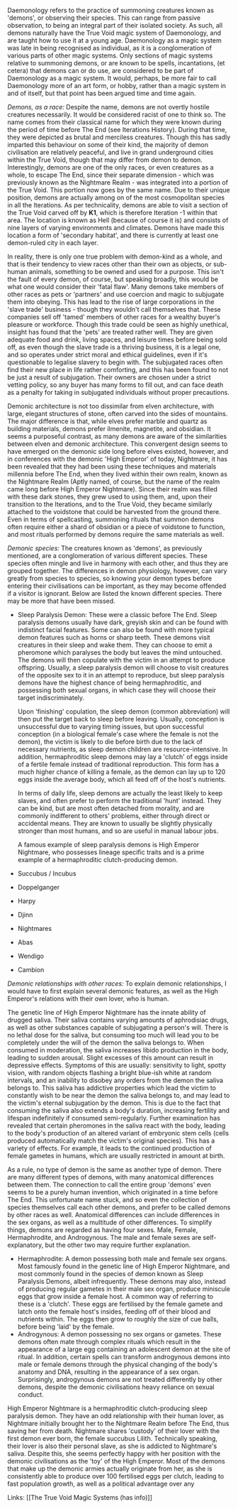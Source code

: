 Daemonology refers to the practice of summoning creatures known as 'demons', or observing their species. This can range from passive observation, to being an integral part of their isolated society. As such, all demons naturally have the True Void magic system of Daemonology, and are taught how to use it at a young age. Daemonology as a magic system was late in being recognised as individual, as it is a conglomeration of various parts of other magic systems. Only sections of magic systems relative to summoning demons, or are known to be spells, incantations, (et cetera) that demons can or do use, are considered to be part of Daemonology as a magic system. It would, perhaps, be more fair to call Daemonology more of an art form, or hobby, rather than a magic system in and of itself, but that point has been argued time and time again.

*Demons, as a race:*
Despite the name, demons are not overtly hostile creatures necessarily. It would be considered racist of one to think so. The name comes from their classical name for which they were known during the period of time before The End (see Iterations History). During that time, they were depicted as brutal and merciless creatures. Though this has sadly imparted this behaviour on some of their kind, the majority of demon civilisation are relatively peaceful, and live in grand underground cities within the True Void, though that may differ from demon to demon. Interestingly, demons are one of the only races, or even creatures as a whole, to escape The End, since their separate dimension - which was previously known as the Nightmare Realm - was integrated into a portion of the True Void. This portion now goes by the same name. Due to their unique position, demons are actually among on of the most cosmopolitan species in all the Iterations. As per technicality, demons are able to visit a section of the True Void carved off by **K1**, which is therefore Iteration -1 within that area. The location is known as Hell (because of course it is) and consists of nine layers of varying environments and climates. Demons have made this location a form of 'secondary habitat', and there is currently at least one demon-ruled city in each layer.

In reality, there is only one true problem with demon-kind as a whole, and that is their tendency to view races other than their own as objects, or sub-human animals, something to be owned and used for a purpose. This isn't the fault of every demon, of course, but speaking broadly, this would be what one would consider their 'fatal flaw'. Many demons take members of other races as pets or 'partners' and use coercion and magic to subjugate them into obeying. This has lead to the rise of large corporations in the 'slave trade' business - though they wouldn't call themselves that. These companies sell off 'tamed' members of other races for a wealthy buyer's pleasure or workforce. Though this trade could be seen as highly unethical, insight has found that the 'pets' are treated rather well. They are given adequate food and drink, living spaces, and leisure times before being sold off, as even though the slave trade is a thriving business, it is a legal one, and so operates under strict moral and ethical guidelines, even if it's questionable to legalise slavery to begin with. The subjugated races often find their new place in life rather comforting, and this has been found to not be just a result of subjugation. Their owners are chosen under a strict vetting policy, so any buyer has many forms to fill out, and can face death as a penalty for taking in subjugated individuals without proper precautions.

Demonic architecture is not too dissimilar from elven architecture, with large, elegant structures of stone, often carved into the sides of mountains. The major difference is that, while elves prefer marble and quartz as building materials, demons prefer ilmenite, magnetite, and obsidian. It seems a purposeful contrast, as many demons are aware of the similarities between elven and demonic architecture. This convergent design seems to have emerged on the demonic side long before elves existed, however, and in conferences with the demonic 'High Emperor' of today, Nightmare, it has been revealed that they had been using these techniques and materials millennia before The End, when they lived within their own realm, known as the Nightmare Realm (Aptly named, of course, but the name of the realm came long before High Emperor Nightmare). Since their realm was filled with these dark stones, they grew used to using them, and, upon their transition to the Iterations, and to the True Void, they became similarly attached to the voidstone that could be harvested from the ground there. Even in terms of spellcasting, summoning rituals that summon demons often require either a shard of obsidian or a piece of voidstone to function, and most rituals performed by demons require the same materials as well.

*Demonic species:*
The creatures known as 'demons', as previously mentioned, are a conglomeration of various different species. These species often mingle and live in harmony with each other, and thus they are grouped together. The differences in demon physiology, however, can vary greatly from species to species, so knowing your demon types before entering their civilisations can be important, as they may become offended if a visitor is ignorant. Below are listed the known different species. There may be more that have been missed.
* Sleep Paralysis Demon:
     These were a classic before The End. Sleep paralysis demons usually have dark, greyish skin and can be found with indistinct facial features. Some can also be found with more typical demon features such as horns or sharp teeth. These demons visit creatures in their sleep and wake them. They can choose to emit a pheromone which paralyses the body but leaves the mind untouched. The demons will then copulate with the victim in an attempt to produce offspring. Usually, a sleep paralysis demon will choose to visit creatures of the opposite sex to it in an attempt to reproduce, but sleep paralysis demons have the highest chance of being hermaphroditic, and possessing both sexual organs, in which case they will choose their target indiscriminately.
     
     Upon 'finishing' copulation, the sleep demon (common abbreviation) will then put the target back to sleep before leaving. Usually, conception is unsuccessful due to varying timing issues, but upon successful conception (in a biological female's case where the female is not the demon), the victim is likely to die before birth due to the lack of necessary nutrients, as sleep demon children are resource-intensive. In addition, hermaphroditic sleep demons may lay a 'clutch' of eggs inside of a fertile female instead of traditional reproduction. This form has a much higher chance of killing a female, as the demon can lay up to 120 eggs inside the average body, which all feed off of the host's nutrients.
     
     In terms of daily life, sleep demons are actually the least likely to keep slaves, and often prefer to perform the traditional 'hunt' instead. They can be kind, but are most often detached from morality, and are commonly indifferent to others' problems, either through direct or accidental means. They are known to usually be slightly physically stronger than most humans, and so are useful in manual labour jobs.
     
     A famous example of sleep paralysis demons is High Emperor Nightmare, who possesses lineage specific traits and is a prime example of a hermaphroditic clutch-producing demon.
* Succubus / Incubus
* Doppelganger
* Harpy
* Djinn
* Nightmares
* Abas
* Wendigo
* Cambion



*Demonic relationships with other races:*
To explain demonic relationships, I would have to first explain several demonic features, as well as the High Emperor's relations with their own lover, who is human.

The genetic line of High Emperor Nightmare has the innate ability of drugged saliva. Their saliva contains varying amounts of aphrodisiac drugs, as well as other substances capable of subjugating a person's will. There is no lethal dose for the saliva, but consuming too much will lead you to be completely under the will of the demon the saliva belongs to. When consumed in moderation, the saliva increases libido production in the body, leading to sudden arousal. Slight excesses of this amount can result in depressive effects. Symptoms of this are usually: sensitivity to light, spotty vision, with random objects flashing a bright blue-ish white at random intervals, and an inability to disobey any orders from the demon the saliva belongs to. This saliva has addictive properties which lead the victim to constantly wish to be near the demon the saliva belongs to, and may lead to the victim's eternal subjugation by the demon. This is due to the fact that consuming the saliva also extends a body's duration, increasing fertility and lifespan indefinitely if consumed semi-regularly. Further examination has revealed that certain pheromones in the saliva react with the body, leading to the body's production of an altered variant of embryonic stem cells (cells produced automatically match the victim's original species). This has a variety of effects. For example, it leads to the continued production of female gametes in humans, which are usually restricted in amount at birth.

As a rule, no type of demon is the same as another type of demon. There are many different types of demons, with many anatomical differences between them. The connection to call the entire group 'demons' even seems to be a purely human invention, which originated in a time before The End. This unfortunate name stuck, and so even the collection of species themselves call each other demons, and prefer to be called demons by other races as well. Anatomical differences can include differences in the sex organs, as well as a multitude of other differences. To simplify things, demons are regarded as having four sexes. Male, Female, Hermaphrodite, and Androgynous. The male and female sexes are self-explanatory, but the other two may require further explanation.
* Hermaphrodite:
     A demon possessing both male and female sex organs. Most famously found in the genetic line of High Emperor Nightmare, and most commonly found in the species of demon known as Sleep Paralysis Demons, albeit infrequently.
     These demons may also, instead of producing regular gametes in their male sex organ, produce miniscule eggs that grow inside a female host. A common way of referring to these is a 'clutch'. These eggs are fertilised by the female gamete and latch onto the female host's insides, feeding off of their blood and nutrients within. The eggs then grow to roughly the size of cue balls, before being 'laid' by the female.
* Androgynous:
     A demon possessing no sex organs or gametes. These demons often mate through complex rituals which result in the appearance of a large egg containing an adolescent demon at the site of ritual. In addition, certain spells can transform androgynous demons into male or female demons through the physical changing of the body's anatomy and DNA, resulting in the appearance of a sex organ. Surprisingly, androgynous demons are not treated differently by other demons, despite the demonic civilisations heavy reliance on sexual conduct.

High Emperor Nightmare is a hermaphroditic clutch-producing sleep paralysis demon. They have an odd relationship with their human lover, as Nightmare initially brought her to the Nightmare Realm before The End, thus saving her from death. Nightmare shares 'custody' of their lover with the first demon ever born, the female succubus Lilith. Technically speaking, their lover is also their personal slave, as she is addicted to Nightmare's saliva. Despite this, she seems perfectly happy with her position with the demonic civilisations as the 'toy' of the High Emperor. Most of the demons that make up the demonic armies actually originate from her, as she is consistently able to produce over 100 fertilised eggs per clutch, leading to fast population growth, as well as a political advantage over any 

Links:
[[The True Void Magic Systems (has info)]]
